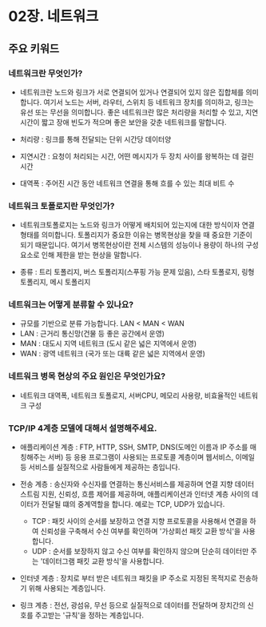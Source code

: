 # 02장. 네트워크

## 주요 키워드

### 네트워크란 무엇인가?

- 네트워크란 노드와 링크가 서로 연결되어 있거나 연결되어 있지 않은 집합체를 의미합니다. 여기서 노드는 서버, 라우터, 스위치 등 네트워크 장치를 의미하고, 링크는 유선 또는 무선을 의미합니다. 좋은 네트워크란 많은 처리량을 처리할 수 있고, 지연시간이 짧고 장애 빈도가 적으며 좋은 보안을 갖춘 네트워크를 말합니다.

- 처리량 : 링크를 통해 전달되는 단위 시간당 데이터양
- 지연시간 : 요청이 처리되는 시간, 어떤 메시지가 두 장치 사이를 왕복하는 데 걸린 시간
- 대역폭 : 주어진 시간 동안 네트워크 연결을 통해 흐를 수 있는 최대 비트 수

### 네트워크 토폴로지란 무엇인가?

- 네트워크토폴로지는 노드와 링크가 어떻게 배치되어 있는지에 대한 방식이자 연결형태를 의미합니다. 토폴리지가 중요한 이유는 병목현상을 찾을 때 중요한 기준이 되기 때문입니다. 여기서 병목현상이란 전체 시스템의 성능이나 용량이 하나의 구성 요소로 인해 제한을 받는 현상을 말합니다.

- 종류 : 트리 토폴리지, 버스 토폴리지(스푸핑 가능 문제 있음), 스타 토폴로지, 링형 토폴리지, 메시 토폴리지

### 네트워크는 어떻게 분류할 수 있나요?

- 규모를 기반으로 분류 가능합니다. LAN < MAN < WAN
- LAN : 근거리 통신망(건물 등 좋은 공간에서 운영)
- MAN : 대도시 지역 네트워크 (도시 같은 넓은 지역에서 운영)
- WAN : 광역 네트워크 (국가 또는 대륙 같은 넓은 지역에서 운영)

### 네트워크 병목 현상의 주요 원인은 무엇인가요?

- 네트워크 대역폭, 네트워크 토폴로지, 서버CPU, 메모리 사용량, 비효율적인 네트워크 구성

### TCP/IP 4계층 모델에 대해서 설명해주세요.

- 애플리케이션 계층 : FTP, HTTP, SSH, SMTP, DNS(도메인 이름과 IP 주소를 매칭해주는 서버) 등 응용 프로그램이 사용되는 프로토콜 계층이며 웹서비스, 이메일 등 서비스를 실질적으로 사람들에게 제공하는 층입니다.

- 전송 계층 : 송신자와 수신자를 연결하는 통신서비스를 제공하며 연결 지향 데이터 스트림 지원, 신뢰성, 흐름 제어를 제공하며, 애플리케이션과 인터넷 계층 사이의 데이터가 전달될 떄의 중계역할을 합니다. 예로는 TCP, UDP가 있습니다.
  - TCP : 패킷 사이의 순서를 보장하고 연결 지향 프로토콜을 사용해서 연결을 하여 신뢰성을 구축해서 수신 여부를 확인하며 '가상회선 패킷 교환 방식'을 사용합니다.
  - UDP : 순서를 보장하지 않고 수신 여부를 확인하지 않으며 단순히 데이터만 주는 '데이터그램 패킷 교환 방식'을 사용합니다.

- 인터넷 계층 : 장치로 부터 받은 네트워크 패킷을 IP 주소로 지정된 목적지로 전송하기 위해 사용되는 계층입니다.

- 링크 계층 : 전선, 광섬유, 무선 등으로 실질적으로 데이터를 전달하며 장치간의 신호를 주고받는 '규칙'을 정하는 계층입니다.
